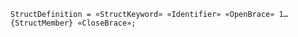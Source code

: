 <!-- This file is generated automatically by infrastructure scripts. Please don't edit by hand. -->

<!-- markdownlint-disable first-line-h1 -->

```{ .ebnf .slang-ebnf #StructDefinition }
StructDefinition = «StructKeyword» «Identifier» «OpenBrace» 1…{StructMember} «CloseBrace»;
```
